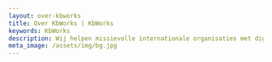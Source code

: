 ```yaml
---
layout: over-kbworks
title: Over KbWorks | KbWorks
keywords: KbWorks
description: Wij helpen missievolle internationale organisaties met digitaal samenwerken. Door de juiste inzet én gebruik van Microsoft Teams en Office 365.
meta_image: /assets/img/bg.jpg
---
```

